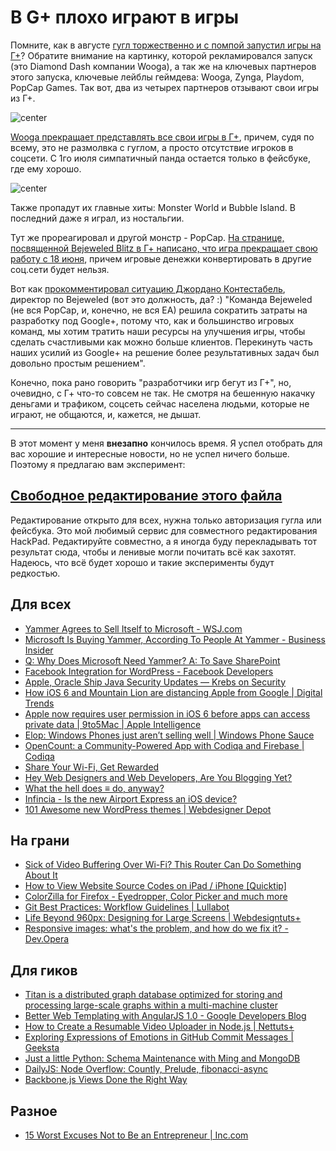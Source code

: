 # В G+ плохо играют в игры

Помните, как в августе [гугл торжественно и с помпой запустил игры на Г+](http://googleblog.blogspot.com/2011/08/games-in-google-fun-that-fits-your.html)? Обратите внимание на картинку, которой рекламировался запуск (это Diamond Dash компании Wooga), а так же на ключевых партнеров этого запуска, ключевые лейблы геймдева: Wooga, Zynga, Playdom, PopCap Games. Так вот, два из четырех партнеров отзывают свои игры из Г+.

![center](http://chyo.ru/woosh-and-goosh.png)

[Wooga прекращает представлять все свои игры в Г+](http://www.insidesocialgames.com/2012/06/11/wooga-removing-games-from-google/), причем, судя по всему, это не размолвка с гуглом, а просто отсутствие игроков в соцсети. С 1го июля симпатичный панда остается только в фейсбуке, где ему хорошо.

![center](http://chyo.ru/361431798283.png)

Также пропадут их главные хиты: Monster World и Bubble Island. В последний даже я играл, из ностальгии.

Тут же прореагировал и другой монстр - PopCap. [На странице, посвященной Bejeweled Blitz в Г+ написано, что игра прекращает свою работу с 18 июня](http://support.popcap.com/gplus-blitz-offline), причем игровые денежки конвертировать в другие соц.сети будет нельзя.

Вот как [прокомментировал ситуацию Джордано Контестабель](http://www.insidesocialgames.com/2012/06/14/popcap-shutting-down-bejeweled-blitz-on-google/), директор по Bejeweled (вот это должность, да? :)
"Команда Bejeweled (не вся PopCap, и, конечно, не вся EA) решила сократить затраты на разработку под Google+, потому что, как и большинство игровых команд, мы хотим тратить наши ресурсы на улучшения игры, чтобы сделать счастливыми как можно больше клиентов. Перекинуть часть наших усилий из Google+ на решение более результативных задач был довольно простым решением".

Конечно, пока рано говорить "разработчики игр бегут из Г+", но, очевидно, с Г+ что-то совсем не так.  Не смотря на бешенную накачку деньгами и трафиком, соцсеть сейчас населена людьми, которые не играют, не общаются, и, кажется, не дышат.

-----

В этот момент у меня **внезапно** кончилось время. Я успел отобрать для вас хорошие и интересные новости, но не успел ничего больше. Поэтому я предлагаю вам эксперимент: 

## [Cвободное редактирование этого файла](https://hackpad.com/2ggLLD8yFVv#2012-06-15.md)

Редактирование открыто для всех, нужна только авторизация гугла или фейсбука. Это мой любимый сервис для совместного редактирования HackPad. Редактируйте совместно, а я иногда буду перекладывать тот результат сюда, чтобы и ленивые могли почитать всё как захотят. Надеюсь, что всё будет хорошо и такие эксперименты будут редкостью.

## Для всех
* [Yammer Agrees to Sell Itself to Microsoft - WSJ.com](http://online.wsj.com/article/SB10001424052702303822204577467312505454118.html?mod=googlenews_wsj) 
* [Microsoft Is Buying Yammer, According To People At Yammer - Business Insider](http://www.businessinsider.com/microsoft-yammer-rumor-2012-6) 
* [Q: Why Does Microsoft Need Yammer? A: To Save SharePoint](http://www.readwriteweb.com/enterprise/2012/06/q-why-does-microsoft-need-yammer-a-to-save-sharepoint.php) 
* [Facebook Integration for WordPress - Facebook Developers](https://developers.facebook.com/blog/post/2012/06/12/facebook-integration-for-wordpress/) 
* [Apple, Oracle Ship Java Security Updates — Krebs on Security](http://krebsonsecurity.com/2012/06/apple-oracle-ship-java-security-updates/) 
* [How iOS 6 and Mountain Lion are distancing Apple from Google | Digital Trends](http://www.digitaltrends.com/mobile/ios6-mountain-lion-force-apple-away-from-google/) 
* [Apple now requires user permission in iOS 6 before apps can access private data | 9to5Mac | Apple Intelligence](http://9to5mac.com/2012/06/14/apple-now-requires-user-permission-in-ios-6-before-apps-can-access-private-data/) 
* [Elop: Windows Phones just aren’t selling well | Windows Phone Sauce](http://www.wpsauce.com/2012/06/elop-windows-phones-selling.html?utm_source=twitterfeed&utm_medium=twitter&utm_campaign=Feed%3A+WindowsPhoneSauce+%28Windows+Phone+Sauce%29) 
* [OpenCount: a Community-Powered App with Codiqa and Firebase | Codiqa](http://blog.codiqa.com/2012/06/opencount-civic-app-with-codiqa-and-firebase/?1) 
* [Share Your Wi-Fi, Get Rewarded](http://mashable.com/2012/06/14/karma-wifi/) 
* [Hey Web Designers and Web Developers, Are You Blogging Yet?](http://www.1stwebdesigner.com/design/web-designers-developers-blogging/) 
* [What the hell does ≡ do, anyway?](http://ada.mbecker.cc/post/25113870928/goddamn-three-bars-icon)
* [Infincia - Is the new Airport Express an iOS device?](http://infincia.com/blog/airport-express-ios-device) 
* [101 Awesome new WordPress themes | Webdesigner Depot](http://www.webdesignerdepot.com/2012/06/101-awesome-new-wordpress-themes/) 

## На грани
* [Sick of Video Buffering Over Wi-Fi? This Router Can Do Something About It](http://mashable.com/2012/06/14/wd-mynet-router/) 
* [How to View Website Source Codes on iPad / iPhone [Quicktip]](http://www.hongkiat.com/blog/view-source-codes-in-ipad-iphone/) 
* [ColorZilla for Firefox - Eyedropper, Color Picker and much more](http://www.colorzilla.com/firefox/) 
* [Git Best Practices: Workflow Guidelines | Lullabot](http://www.lullabot.com/articles/git-best-practices-workflow-guidelines) 
* [Life Beyond 960px: Designing for Large Screens | Webdesigntuts+](http://webdesign.tutsplus.com/articles/general/life-beyond-960px-designing-for-large-screens/) 
* [Responsive images: what's the problem, and how do we fix it? - Dev.Opera](http://dev.opera.com/articles/view/responsive-images-problem/) 

## Для гиков
* [Titan is a distributed graph database optimized for storing and processing large-scale graphs within a multi-machine cluster](http://thinkaurelius.github.com/titan/)
* [Better Web Templating with AngularJS 1.0 - Google Developers Blog](http://googledevelopers.blogspot.com/2012/06/better-web-templating-with-angularjs-10.html) 
* [How to Create a Resumable Video Uploader in Node.js | Nettuts+](http://net.tutsplus.com/tutorials/javascript-ajax/how-to-create-a-resumable-video-uploade-in-node-js/) 
* [Exploring Expressions of Emotions in GitHub Commit Messages | Geeksta](http://geeksta.net/geeklog/exploring-expressions-emotions-github-commit-messages/) 
* [Just a little Python: Schema Maintenance with Ming and MongoDB](http://blog.pythonisito.com/2012/06/schema-maintenance-with-ming-and.html) 
* [DailyJS: Node Overflow: Countly, Prelude, fibonacci-async](http://dailyjs.com/2012/06/14/node-overflow/) 
* [Backbone.js Views Done the Right Way](http://blog.gaslightsoftware.com/post/24538291598/backbone-js-views-done-the-right-way?utm_medium=hackernews) 

## Разное

* [15 Worst Excuses Not to Be an Entrepreneur | Inc.com](http://www.inc.com/jeff-haden/15-worst-excuses-not-to-be-an-entrepreneur.html) 